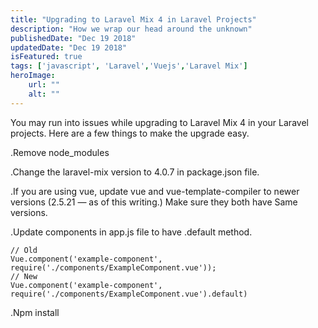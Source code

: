 ```yaml
---
title: "Upgrading to Laravel Mix 4 in Laravel Projects"
description: "How we wrap our head around the unknown"
publishedDate: "Dec 19 2018"
updatedDate: "Dec 19 2018"
isFeatured: true
tags: ['javascript', 'Laravel','Vuejs','Laravel Mix']
heroImage:
    url: ""
    alt: ""
---
```

You may run into issues while upgrading to Laravel Mix 4 in your Laravel projects. Here are a few things to make the upgrade easy.

.Remove node_modules

.Change the laravel-mix version to 4.0.7 in package.json file.

.If you are using vue, update vue and vue-template-compiler to newer versions (2.5.21 — as of this writing.) Make sure they both have Same versions.

.Update components in app.js file to have .default method.

``````
// Old
Vue.component('example-component', require('./components/ExampleComponent.vue'));
// New
Vue.component('example-component', require('./components/ExampleComponent.vue').default)

``````
.Npm install
